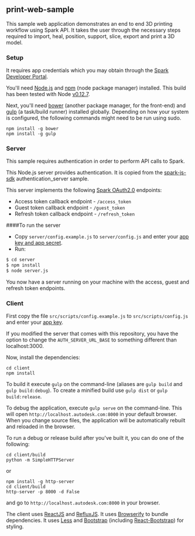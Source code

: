 ## print-web-sample

This sample web application demonstrates an end to end 3D printing workflow using Spark API. It takes the user through the necessary steps required to import, heal, position, support, slice, export and print a 3D model.

### Setup

It requires app credentials which you may obtain through the [Spark Developer Portal](https://spark.autodesk.com/developers/getStarted).

You'll need [Node.js](https://nodejs.org) and [npm](https://www.npmjs.com/) (node package manager) installed.
This build has been tested with Node [v0.12.7](https://nodejs.org/dist/v0.12.7/).

Next, you'll need [bower](http://bower.io) (another package manager, for the front-end) 
and [gulp](http://gulpjs.com/) (a task/build runner) installed globally.
Depending on how your system is configured, the following commands might need to be run using sudo.

```shell
npm install -g bower
npm install -g gulp
```

### Server

This sample requires authentication in order to perform API calls to Spark.

This Node.js server provides authentication. It is copied from the [spark-js-sdk](https://github.com/spark3dp/spark-js-sdk) authentication_server sample.

This server implements the following [Spark OAuth2.0](https://spark.autodesk.com/developers/reference/authentication) endpoints:

* Access token callback endpoint - `/access_token`
* Guest token callback endpoint - `/guest_token`
* Refresh token callback endpoint - `/refresh_token`


####To run the server

* Copy `server/config.example.js` to `server/config.js` and enter your [app key and app secret](https://spark.autodesk.com/developers/myApps). 
* Run:
```sh
$ cd server
$ npm install
$ node server.js
```

You now have a server running on your machine with the access, guest and refresh token endpoints.


### Client
First copy the file `src/scripts/config.example.js` to `src/scripts/config.js` and enter your [app key](https://spark.autodesk.com/developers/myApps). 

If you modified the server that comes with this repository, you have the option to change the `AUTH_SERVER_URL_BASE` to something different than localhost:3000.

Now, install the dependencies:

```shell
cd client
npm install
```

To build it execute `gulp` on the command-line (aliases are `gulp build` and `gulp build:debug`).
To create a minified build use `gulp dist` or `gulp build:release`.

To debug the application, execute `gulp serve` on the command-line. This will open `http://localhost.autodesk.com:8000`
in your default browser. When you change source files, the application will be automatically
rebuilt and reloaded in the browser.

To run a debug or release build after you've built it, you can do one of the following:

```shell
cd client/build
python -m SimpleHTTPServer
```

or

```shell
npm install -g http-server
cd client/build
http-server -p 8000 -d False
```

and go to `http://localhost.autodesk.com:8000` in your browser.

The client uses [ReactJS](https://facebook.github.io/react/) and [RefluxJS](https://github.com/reflux/refluxjs).
It uses [Browserify](http://browserify.org/) to bundle dependencies.
It uses [Less](http://lesscss.org/) and [Bootstrap](https://getbootstrap.com/)
(including [React-Bootstrap](https://react-bootstrap.github.io/)) for styling.

